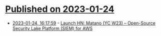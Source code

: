 # [Published on 2023-01-24](index.md)

* [2023-01-24, 16:17:59](https://news.ycombinator.com/item?id=34505603) - [Launch HN: Matano (YC W23) – Open-Source Security Lake Platform (SIEM) for AWS](https://news.ycombinator.com/item?id=34505603)
